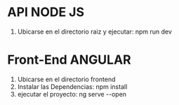 # API NODE JS
1. Ubicarse en el directorio raiz y ejecutar: npm run dev

# Front-End ANGULAR
1. Ubicarse en el directorio frontend 
2. Instalar las Dependencias: npm install
3. ejecutar el proyecto: ng serve --open

